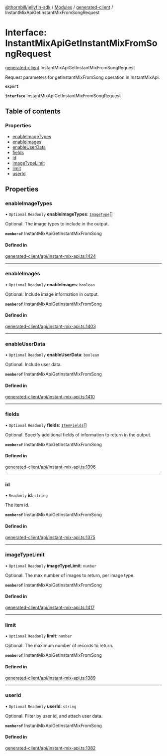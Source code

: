 [@thornbill/jellyfin-sdk](../README.md) / [Modules](../modules.md) / [generated-client](../modules/generated_client.md) / InstantMixApiGetInstantMixFromSongRequest

# Interface: InstantMixApiGetInstantMixFromSongRequest

[generated-client](../modules/generated_client.md).InstantMixApiGetInstantMixFromSongRequest

Request parameters for getInstantMixFromSong operation in InstantMixApi.

**`export`**

**`interface`** InstantMixApiGetInstantMixFromSongRequest

## Table of contents

### Properties

- [enableImageTypes](generated_client.InstantMixApiGetInstantMixFromSongRequest.md#enableimagetypes)
- [enableImages](generated_client.InstantMixApiGetInstantMixFromSongRequest.md#enableimages)
- [enableUserData](generated_client.InstantMixApiGetInstantMixFromSongRequest.md#enableuserdata)
- [fields](generated_client.InstantMixApiGetInstantMixFromSongRequest.md#fields)
- [id](generated_client.InstantMixApiGetInstantMixFromSongRequest.md#id)
- [imageTypeLimit](generated_client.InstantMixApiGetInstantMixFromSongRequest.md#imagetypelimit)
- [limit](generated_client.InstantMixApiGetInstantMixFromSongRequest.md#limit)
- [userId](generated_client.InstantMixApiGetInstantMixFromSongRequest.md#userid)

## Properties

### enableImageTypes

• `Optional` `Readonly` **enableImageTypes**: [`ImageType`](../enums/generated_client.ImageType.md)[]

Optional. The image types to include in the output.

**`memberof`** InstantMixApiGetInstantMixFromSong

#### Defined in

[generated-client/api/instant-mix-api.ts:1424](https://github.com/jellyfin/jellyfin-sdk-typescript/blob/7402732/src/generated-client/api/instant-mix-api.ts#L1424)

___

### enableImages

• `Optional` `Readonly` **enableImages**: `boolean`

Optional. Include image information in output.

**`memberof`** InstantMixApiGetInstantMixFromSong

#### Defined in

[generated-client/api/instant-mix-api.ts:1403](https://github.com/jellyfin/jellyfin-sdk-typescript/blob/7402732/src/generated-client/api/instant-mix-api.ts#L1403)

___

### enableUserData

• `Optional` `Readonly` **enableUserData**: `boolean`

Optional. Include user data.

**`memberof`** InstantMixApiGetInstantMixFromSong

#### Defined in

[generated-client/api/instant-mix-api.ts:1410](https://github.com/jellyfin/jellyfin-sdk-typescript/blob/7402732/src/generated-client/api/instant-mix-api.ts#L1410)

___

### fields

• `Optional` `Readonly` **fields**: [`ItemFields`](../enums/generated_client.ItemFields.md)[]

Optional. Specify additional fields of information to return in the output.

**`memberof`** InstantMixApiGetInstantMixFromSong

#### Defined in

[generated-client/api/instant-mix-api.ts:1396](https://github.com/jellyfin/jellyfin-sdk-typescript/blob/7402732/src/generated-client/api/instant-mix-api.ts#L1396)

___

### id

• `Readonly` **id**: `string`

The item id.

**`memberof`** InstantMixApiGetInstantMixFromSong

#### Defined in

[generated-client/api/instant-mix-api.ts:1375](https://github.com/jellyfin/jellyfin-sdk-typescript/blob/7402732/src/generated-client/api/instant-mix-api.ts#L1375)

___

### imageTypeLimit

• `Optional` `Readonly` **imageTypeLimit**: `number`

Optional. The max number of images to return, per image type.

**`memberof`** InstantMixApiGetInstantMixFromSong

#### Defined in

[generated-client/api/instant-mix-api.ts:1417](https://github.com/jellyfin/jellyfin-sdk-typescript/blob/7402732/src/generated-client/api/instant-mix-api.ts#L1417)

___

### limit

• `Optional` `Readonly` **limit**: `number`

Optional. The maximum number of records to return.

**`memberof`** InstantMixApiGetInstantMixFromSong

#### Defined in

[generated-client/api/instant-mix-api.ts:1389](https://github.com/jellyfin/jellyfin-sdk-typescript/blob/7402732/src/generated-client/api/instant-mix-api.ts#L1389)

___

### userId

• `Optional` `Readonly` **userId**: `string`

Optional. Filter by user id, and attach user data.

**`memberof`** InstantMixApiGetInstantMixFromSong

#### Defined in

[generated-client/api/instant-mix-api.ts:1382](https://github.com/jellyfin/jellyfin-sdk-typescript/blob/7402732/src/generated-client/api/instant-mix-api.ts#L1382)
